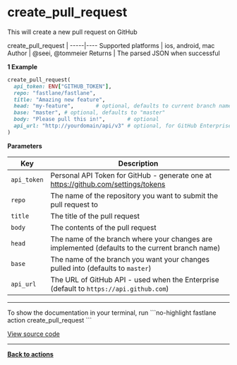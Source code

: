 # create_pull_request


This will create a new pull request on GitHub







create_pull_request |
-----|----
Supported platforms | ios, android, mac
Author | @seei, @tommeier
Returns | The parsed JSON when successful



**1 Example**

```ruby
create_pull_request(
  api_token: ENV["GITHUB_TOKEN"],
  repo: "fastlane/fastlane",
  title: "Amazing new feature",
  head: "my-feature",       # optional, defaults to current branch name
  base: "master", # optional, defaults to "master"
  body: "Please pull this in!",       # optional
  api_url: "http://yourdomain/api/v3" # optional, for GitHub Enterprise, defaults to "https://api.github.com"
)
```





**Parameters**

Key | Description
----|------------
  `api_token` | Personal API Token for GitHub - generate one at https://github.com/settings/tokens
  `repo` | The name of the repository you want to submit the pull request to
  `title` | The title of the pull request
  `body` | The contents of the pull request
  `head` | The name of the branch where your changes are implemented (defaults to the current branch name)
  `base` | The name of the branch you want your changes pulled into (defaults to `master`)
  `api_url` | The URL of GitHub API - used when the Enterprise (default to `https://api.github.com`)




<hr />
To show the documentation in your terminal, run
```no-highlight
fastlane action create_pull_request
```

<a href="https://github.com/fastlane/fastlane/blob/master/fastlane/lib/fastlane/actions/create_pull_request.rb" target="_blank">View source code</a>

<hr />

<a href="/actions"><b>Back to actions</b></a>
